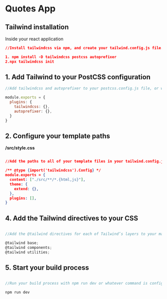 # Quotes App

## Tailwind installation 
<p>Inside your react application</p>

```json
//Install tailwindcss via npm, and create your tailwind.config.js file.

1. npm install -D tailwindcss postcss autoprefixer
2.npx tailwindcss init

```

## 1. Add Tailwind to your PostCSS configuration
```javascript
//Add tailwindcss and autoprefixer to your postcss.config.js file, or wherever PostCSS is configured in your project.

module.exports = {
  plugins: {
    tailwindcss: {},
    autoprefixer: {},
  }
}
```

## 2. Configure your template paths
<b>/src/style.css</b>
```json

//Add the paths to all of your template files in your tailwind.config.js file.

/** @type {import('tailwindcss').Config} */
module.exports = {
  content: ["./src/**/*.{html,js}"],
  theme: {
    extend: {},
  },
  plugins: [],
}

```


## 4. Add the Tailwind directives to your CSS
```js

//Add the @tailwind directives for each of Tailwind’s layers to your main CSS file.

@tailwind base;
@tailwind components;
@tailwind utilities;
```


## 5. Start your build process
```js

//Run your build process with npm run dev or whatever command is configured in your package.json file.

npm run dev

```


